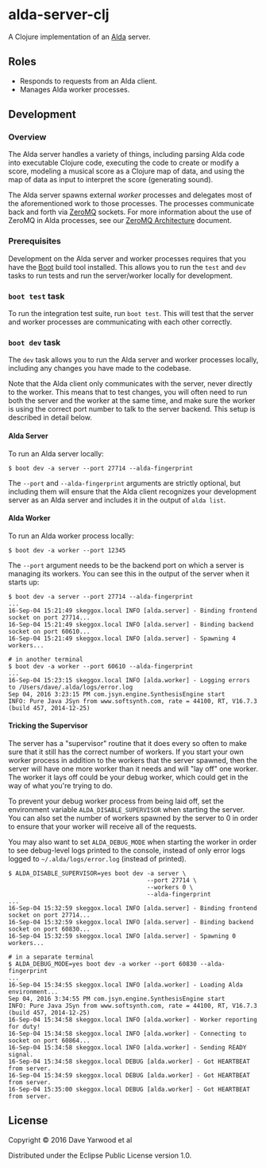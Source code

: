 # alda-server-clj

A Clojure implementation of an [Alda](https://github.com/alda-lang/alda) server.

## Roles

- Responds to requests from an Alda client.
- Manages Alda worker processes.

## Development

### Overview

The Alda server handles a variety of things, including parsing Alda code into executable Clojure code, executing the code to create or modify a score, modeling a musical score as a Clojure map of data, and using the map of data as input to interpret the score (generating sound).

The Alda server spawns external *worker* processes and delegates most of the aforementioned work to those processes. The processes communicate back and forth via [ZeroMQ](https://zeromq.org) sockets. For more information about the use of ZeroMQ in Alda processes, see our [ZeroMQ Architecture](https://github.com/alda-lang/alda/blob/master/doc/zeromq-architecture.md) document.

### Prerequisites

Development on the Alda server and worker processes requires that you have the [Boot](http://boot-clj.com) build tool installed. This allows you to run the `test` and `dev` tasks to run tests and run the server/worker locally for development.

### `boot test` task

To run the integration test suite, run `boot test`. This will test that the server and worker processes are communicating with each other correctly.

### `boot dev` task

The `dev` task allows you to run the Alda server and worker processes locally, including any changes you have made to the codebase.

Note that the Alda client only communicates with the server, never directly to the worker. This means that to test changes, you will often need to run both the server and the worker at the same time, and make sure the worker is using the correct port number to talk to the server backend. This setup is described in detail below.

#### Alda Server

To run an Alda server locally:

    $ boot dev -a server --port 27714 --alda-fingerprint

The `--port` and `--alda-fingerprint` arguments are strictly optional, but including them will ensure that the Alda client recognizes your development server as an Alda server and includes it in the output of `alda list`.

#### Alda Worker

To run an Alda worker process locally:

    $ boot dev -a worker --port 12345

The `--port` argument needs to be the backend port on which a server is managing its workers. You can see this in the output of the server when it starts up:

    $ boot dev -a server --port 27714 --alda-fingerprint
    ...
    16-Sep-04 15:21:49 skeggox.local INFO [alda.server] - Binding frontend socket on port 27714...
    16-Sep-04 15:21:49 skeggox.local INFO [alda.server] - Binding backend socket on port 60610...
    16-Sep-04 15:21:49 skeggox.local INFO [alda.server] - Spawning 4 workers...

    # in another terminal
    $ boot dev -a worker --port 60610 --alda-fingerprint
    ...
    16-Sep-04 15:23:15 skeggox.local INFO [alda.worker] - Logging errors to /Users/dave/.alda/logs/error.log
    Sep 04, 2016 3:23:15 PM com.jsyn.engine.SynthesisEngine start
    INFO: Pure Java JSyn from www.softsynth.com, rate = 44100, RT, V16.7.3 (build 457, 2014-12-25)

#### Tricking the Supervisor

The server has a "supervisor" routine that it does every so often to make sure that it still has the correct number of workers. If you start your own worker process in addition to the workers that the server spawned, then the server will have one more worker than it needs and will "lay off" one worker. The worker it lays off could be your debug worker, which could get in the way of what you're trying to do.

To prevent your debug worker process from being laid off, set the environment variable `ALDA_DISABLE_SUPERVISOR` when starting the server. You can also set the number of workers spawned by the server to 0 in order to ensure that your worker will receive all of the requests.

You may also want to set `ALDA_DEBUG_MODE` when starting the worker in order to see debug-level logs printed to the console, instead of only error logs logged to `~/.alda/logs/error.log` (instead of printed).

    $ ALDA_DISABLE_SUPERVISOR=yes boot dev -a server \
                                           --port 27714 \
                                           --workers 0 \
                                           --alda-fingerprint
    ...
    16-Sep-04 15:32:59 skeggox.local INFO [alda.server] - Binding frontend socket on port 27714...
    16-Sep-04 15:32:59 skeggox.local INFO [alda.server] - Binding backend socket on port 60830...
    16-Sep-04 15:32:59 skeggox.local INFO [alda.server] - Spawning 0 workers...

    # in a separate terminal
    $ ALDA_DEBUG_MODE=yes boot dev -a worker --port 60830 --alda-fingerprint
    ...
    16-Sep-04 15:34:55 skeggox.local INFO [alda.worker] - Loading Alda environment...
    Sep 04, 2016 3:34:55 PM com.jsyn.engine.SynthesisEngine start
    INFO: Pure Java JSyn from www.softsynth.com, rate = 44100, RT, V16.7.3 (build 457, 2014-12-25)
    16-Sep-04 15:34:58 skeggox.local INFO [alda.worker] - Worker reporting for duty!
    16-Sep-04 15:34:58 skeggox.local INFO [alda.worker] - Connecting to socket on port 60864...
    16-Sep-04 15:34:58 skeggox.local INFO [alda.worker] - Sending READY signal.
    16-Sep-04 15:34:58 skeggox.local DEBUG [alda.worker] - Got HEARTBEAT from server.
    16-Sep-04 15:34:59 skeggox.local DEBUG [alda.worker] - Got HEARTBEAT from server.
    16-Sep-04 15:35:00 skeggox.local DEBUG [alda.worker] - Got HEARTBEAT from server.


## License

Copyright © 2016 Dave Yarwood et al

Distributed under the Eclipse Public License version 1.0.
